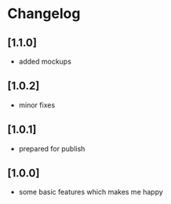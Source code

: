 # Changelog

## [1.1.0]

- added mockups

## [1.0.2]

- minor fixes

## [1.0.1]

- prepared for publish

## [1.0.0]

- some basic features which makes me happy






